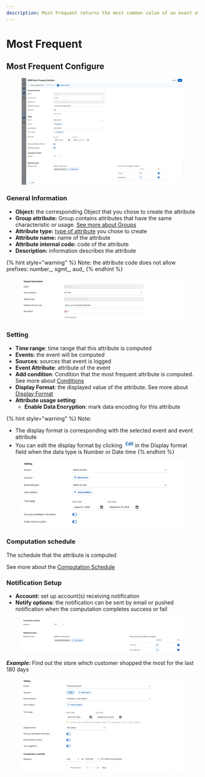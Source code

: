 ```yaml
---
description: Most Frequent returns the most common value of an event attribute
---
```


# Most Frequent

## Most Frequent Configure

<figure><img src="../../../../../.gitbook/assets/image (3720).png" alt=""><figcaption></figcaption></figure>

### General Information

* **Object:** the corresponding Object that you chose to create the attribute
* **Group attribute:** Group contains attributes that have the same characteristic or usage. [See more about Groups](../../groups.md)
* **Attribute type:** [type of attribute](most-frequent.md#kieu-thuoc-tinh) you chose to create
* **Attribute name:** name of the attribute
* **Attribute internal code:** code of the attribute
* **Description:** information describes the attribute

{% hint style="warning" %}
Note: the attribute code does not allow prefixes: number\_, sgmt\_, aud\_&#x20;
{% endhint %}

<figure><img src="../../../../../.gitbook/assets/image (3721).png" alt=""><figcaption></figcaption></figure>

### Setting

* **Time range**: time range that this attribute is computed
* **Events:** the event will be computed
* **Sources**: sources that event is logged
* **Event Attribute**: attribute of the event
* **Add condition**: Condition that the most frequent attribute is computed. See more about [Conditions](../../../../../annotation/conditions.md)
* **Display Format**: the displayed value of the attribute. See more about [Display Format](../../../../../annotation/data-format.md#display-format)
* **Attribute usage setting**:
  * **Enable Data Encryption**: mark data encoding for this attribute

{% hint style="warning" %}
Note:&#x20;

* The display format is corresponding with the selected event and event attribute
* You can edit the display format by clicking ![](<../../../../../.gitbook/assets/image (2297).png>)in the Display format field when the data type is Number or Date time
{% endhint %}

<figure><img src="../../../../../.gitbook/assets/image (3722).png" alt=""><figcaption></figcaption></figure>

### Computation schedule

The schedule that the attribute is computed

See more about the [Computation Schedule](broken-reference)

### Notification Setup

* **Account:** set up account(s) receiving notification&#x20;
* **Notify options**: the notification can be sent by email or pushed notification when the computation completes success or fail

<figure><img src="../../../../../.gitbook/assets/image (3723).png" alt=""><figcaption></figcaption></figure>

_**Example:**_ Find out the store which customer shopped the most for the last 180 days

<figure><img src="../../../../../.gitbook/assets/image (3725).png" alt=""><figcaption></figcaption></figure>
